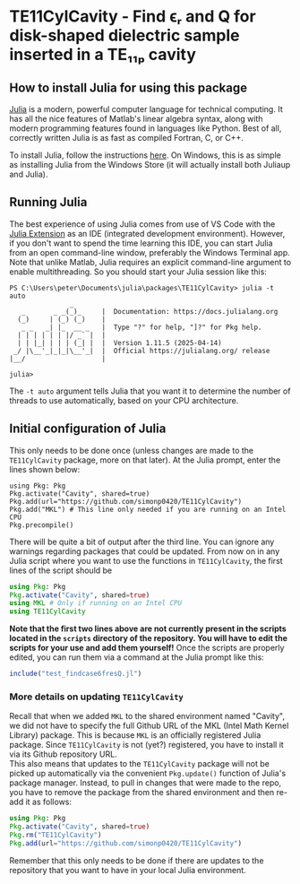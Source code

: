 # TE11CylCavity - Find ϵᵣ and Q for disk-shaped dielectric sample inserted in a TE₁₁ₚ cavity

## How to install Julia for using this package
[Julia](julialang.org) is a modern, powerful computer language for technical computing.  It has all the nice features of 
Matlab's linear algebra syntax, along with modern programming features found in languages like Python.  Best of all, 
correctly written Julia is as fast as compiled Fortran, C, or C++.

To install Julia, follow the instructions [here](https://julialang.org/install/).  On Windows, this is as simple as installing
Julia from the Windows Store (it will actually install both Juliaup and Julia).

## Running Julia

The best experience of using Julia comes from use of VS Code with the 
[Julia Extension](https://code.visualstudio.com/docs/languages/julia) as an IDE (integrated development environment).
However, if you don't want to spend the time learning this IDE, you can start Julia from an open command-line window, preferably
the Windows Terminal app.  Note that unlike Matlab, Julia requires an explicit command-line argument to enable multithreading.
So you should start your Julia session like this:

```
PS C:\Users\peter\Documents\julia\packages\TE11CylCavity> julia -t auto
               _
   _       _ _(_)_     |  Documentation: https://docs.julialang.org
  (_)     | (_) (_)    |
   _ _   _| |_  __ _   |  Type "?" for help, "]?" for Pkg help.
  | | | | | | |/ _` |  |
  | | |_| | | | (_| |  |  Version 1.11.5 (2025-04-14)
 _/ |\__'_|_|_|\__'_|  |  Official https://julialang.org/ release
|__/                   |

julia>
```

The `-t auto` argument tells Julia that you want it to determine the number of threads to use automatically, based on your CPU 
architecture.

## Initial configuration of Julia 

This only needs to be done once (unless changes are made to the `TE11CylCavity` package, more on that later).
At the Julia prompt, enter the lines shown below:

```
using Pkg: Pkg
Pkg.activate("Cavity", shared=true)
Pkg.add(url="https://github.com/simonp0420/TE11CylCavity")
Pkg.add("MKL") # This line only needed if you are running on an Intel CPU
Pkg.precompile()
```

There will be quite a bit of output after the third line.  You can ignore
any warnings regarding packages that could be updated.  From now on in any Julia script where you want to 
use the functions in `TE11CylCavity`,  the first lines of the script should be

```Julia
using Pkg: Pkg
Pkg.activate("Cavity", shared=true)
using MKL # Only if running on an Intel CPU
using TE11CylCavity
```

**Note that the first two lines above are not currently present in the scripts located in the `scripts` directory of the 
repository.  You will have to edit the scripts for your use and add them yourself!**
Once the scripts are properly edited, you can run them via a command at the Julia prompt like this:

```Julia
include("test_findcase6fresQ.jl")
```

### More details on updating `TE11CylCavity`

Recall that when we added `MKL` to the shared environment named "Cavity", we did not have to specify the full Github URL of
the MKL (Intel Math Kernel Library) package.  This is because `MKL` is an officially registered Julia package.  Since 
`TE11CylCavity` is not (yet?) registered, you have to install it via its Github repository URL.  
This also means that updates to the 
`TE11CylCavity` package will not be picked up automatically via the convenient `Pkg.update()` function of Julia's package
manager.  Instead, to pull in changes that were made to the repo, you have to remove the package from the shared 
environment and then re-add it as follows:

```Julia
using Pkg: Pkg
Pkg.activate("Cavity", shared=true)
Pkg.rm("TE11CylCavity")
Pkg.add(url="https://github.com/simonp0420/TE11CylCavity")
```

Remember that this only needs to be done if there are updates to the repository that you want to have in your
local Julia environment.
